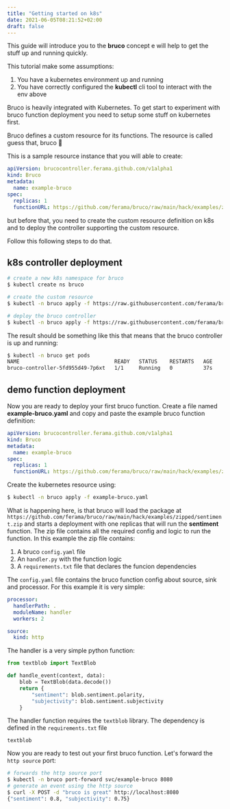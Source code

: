 ```yaml
---
title: "Getting started on k8s"
date: 2021-06-05T08:21:52+02:00
draft: false
---
```


This guide will introduce you to the **bruco** concept e will help to get the stuff up and running quickly.

This tutorial make some assumptions:

1. You have a kubernetes environment up and running
2. You have correctly configured the **kubectl** cli tool to interact with the env above

Bruco is heavily integrated with Kubernetes. To get start to experiment with bruco function deployment you need to setup some stuff on kubernetes first.

Bruco defines a custom resource for its functions. The resource is called guess that, bruco 🙂

This is a sample resource instance that you will able to create:
```yaml
apiVersion: brucocontroller.ferama.github.com/v1alpha1
kind: Bruco
metadata:
  name: example-bruco
spec:
  replicas: 1
  functionURL: https://github.com/ferama/bruco/raw/main/hack/examples/zipped/sentiment.zip
```

but before that, you need to create the custom resource definition on k8s and to deploy the controller supporting the custom resource.

Follow this following steps to do that.

## k8s controller deployment
```sh
# create a new k8s namespace for bruco
$ kubectl create ns bruco

# create the custom resource
$ kubectl -n bruco apply -f https://raw.githubusercontent.com/ferama/bruco/main/hack/k8s/resources/crd-bruco.yaml

# deploy the bruco controller
$ kubectl -n bruco apply -f https://raw.githubusercontent.com/ferama/bruco/main/hack/k8s/resources/controller.yaml
```

The result should be something like this that means that the bruco controller is up and running:

```sh
$ kubectl -n bruco get pods
NAME                               READY   STATUS    RESTARTS   AGE
bruco-controller-5fd955d49-7p6xt   1/1     Running   0          37s
```

## demo function deployment
Now you are ready to deploy your first bruco function. Create a file named **example-bruco.yaml** and copy and paste the example bruco function definition:
```yaml
apiVersion: brucocontroller.ferama.github.com/v1alpha1
kind: Bruco
metadata:
  name: example-bruco
spec:
  replicas: 1
  functionURL: https://github.com/ferama/bruco/raw/main/hack/examples/zipped/sentiment.zip
```

Create the kubernetes resource using:
```sh
$ kubectl -n bruco apply -f example-bruco.yaml
```

What is happening here, is that bruco will load the package at `https://github.com/ferama/bruco/raw/main/hack/examples/zipped/sentiment.zip` and starts a deployment with one replicas that will run the **sentiment** function. The zip file contains all the required config and logic to run the function. In this example the zip file contains:

1. A bruco `config.yaml` file
2. An `handler.py` with the function logic
3. A `requirements.txt` file that declares the funcion dependencies

The `config.yaml` file contains the bruco function config about source, sink and processor. For this example it is very simple:

```yaml
processor:
  handlerPath: .
  moduleName: handler
  workers: 2

source:
  kind: http
```  
The handler is a very simple python function:
```python
from textblob import TextBlob

def handle_event(context, data):
    blob = TextBlob(data.decode())
    return {
        "sentiment": blob.sentiment.polarity,
        "subjectivity": blob.sentiment.subjectivity
    }
```
The handler function requires the `textblob` library. The dependency is defined in the `requirements.txt` file
```
textblob
```

Now you are ready to test out your first bruco function. Let's forward the `http source` port:

```sh
# forwards the http source port
$ kubectl -n bruco port-forward svc/example-bruco 8080
# generate an event using the http source
$ curl -X POST -d "bruco is great" http://localhost:8080
{"sentiment": 0.8, "subjectivity": 0.75}
```